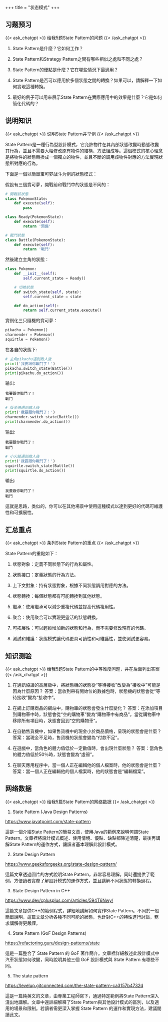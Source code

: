+++
title = "状态模式"
+++
## 习题预习
{{< ask_chatgpt >}}
给我5题State Pattern的问题
{{< /ask_chatgpt >}}



1. State Pattern是什麼？它如何工作？

2. State Pattern和Strategy Pattern之間有哪些相似之處和不同之處？

3. State Pattern的優點是什麼？它在哪些情況下最適用？

4. State Pattern是否可以應用於多個狀態之間的轉換？如果可以，請解釋一下如何實現這種轉換。

5. 最好的例子可以用來展示State Pattern在實際應用中的效果是什麼？它是如何簡化代碼的？   

## 说明知识
{{< ask_chatgpt >}}
说明State Pattern并举例
{{< /ask_chatgpt >}}



State Pattern是一種行為型設計模式，它允許物件在其內部狀態改變時動態改變其行為，並且不需要大幅修改原有物件的結構、方法組成等。這個模式的核心理念是將物件的狀態轉換成一個獨立的物件，並且不斷的調用該物件對應的方法實現狀態所對應的行為。

下面是一個以簡單宝可梦战斗为例的狀態模式：

假設有三個寶可夢，開戰前和戰鬥中的狀態是不同的：

```python
# 開戰前狀態
class PokemonState:
    def execute(self):
        pass

class Ready(PokemonState):
    def execute(self):
        return '預備'

# 戰鬥狀態
class Battle(PokemonState):
    def execute(self):
        return '戰鬥'
```

然後建立主角的狀態：

```python
class Pokemon:
    def __init__(self):
        self.current_state = Ready()

    # 切換狀態
    def switch_state(self, state):
        self.current_state = state

    def do_action(self):
        return self.current_state.execute()

```

實例化三只隨機的寶可夢：

```python
pikachu = Pokemon()
charmender = Pokemon()
squirtle = Pokemon()
```

在各自的狀態下:

```python
# 主角pikachu遇到敵人後
print('我要跟你戰鬥了！')
pikachu.switch_state(Battle())
print(pikachu.do_action())
```
输出:
```
我要跟你戰鬥了！
戰鬥
```

```python
# 版金德遇到敵人後
print('我要跟你戰鬥了！')
charmender.switch_state(Battle())
print(charmender.do_action())
```
输出:
```
我要跟你戰鬥了！
戰鬥
```

```python
# 小火龍遇到敵人後
print('我要跟你戰鬥了！')
squirtle.switch_state(Battle())
print(squirtle.do_action())
```
输出:
```
我要跟你戰鬥了！
戰鬥
```

這就是思路，类似的，你可以在其他場景中使用這種模式以達到更好的代碼可維護性和可擴展性。   

## 汇总重点
{{< ask_chatgpt >}}
条列State Pattern的重点
{{< /ask_chatgpt >}}



State Pattern的重點如下：

1. 狀態對象：定義不同狀態下的行為和屬性。

2. 狀態接口：定義狀態的行為方法。

3. 上下文對象：持有狀態對象，根據不同狀態調用對應的方法。

4. 狀態轉換：每個狀態都有可能轉換到其他狀態。

5. 繼承：使用繼承可以減少重複代碼並提高代碼複用性。

6. 聚合：使用聚合可以實現更靈活的狀態轉換。

7. 可拓展性：可以輕鬆增加新的狀態和行為，而不需要修改現有的代碼。

8. 測試和維護：狀態模式讓代碼更具可讀性和可維護性，並使測試更容易。   

## 知识测验
{{< ask_chatgpt >}}
给我5题State Pattern的中等难度问题，并在后面列出答案
{{< /ask_chatgpt >}}



1. 在通訊協議的高層級中，將狀態機的狀態從“等待接收”改變為“接收中”可能是因為什麼原因？
答案：當收到帶有開始位的數據包時，狀態機的狀態會從“等待接收”變為“接收中”。

2. 在網上訂購商品的網站中，購物車的狀態會發生什麼變化？
答案：在添加項目到購物車中時，狀態會從“空的購物車”變為“購物車中有商品”。當從購物車中移除所有項目時，狀態會回到“空的購物車”。

3. 在自動售貨機中，如果售貨機中的現金小於商品價格，呈現的狀態會是什麼？
答案：當現金不足時，售貨機的狀態會變為“付款不足”。

4. 在遊戲中，當角色的體力值低於一定數值時，會出現什麼狀態？
答案：當角色的體力值低於50％時，狀態會變為“虛弱”。

5. 在聊天應用程序中，當一個人正在編輯他的個人檔案時，他的狀態會是什麼？
答案：當一個人正在編輯他的個人檔案時，他的狀態會是“編輯檔案”。   

## 网络数据
{{< ask_chatgpt >}}
给我5篇State Pattern的网络数据
{{< /ask_chatgpt >}}



1. State Pattern (Java Design Patterns)

https://www.javatpoint.com/state-pattern

這是一個介紹State Pattern的簡易文章，使用Java的範例來說明何謂State Pattern。文章裡將設計模式概述、使用情境、優點、缺點都陳述清楚，最後再講解State Pattern的運作方式，讓讀者基本理解此設計模式。

2. State Design Pattern

https://www.geeksforgeeks.org/state-design-pattern/

這篇文章透過圖片的方式說明State Pattern，非常容易理解。同時還提供了範例，方便讀者實際了解設計模式的運作方式，並且講解不同狀態的轉換過程。

3. State Design Pattern in C++

https://www.dev/cplusplus.com/articles/594T6Nwy/

這篇文章提供C++的範例程式，詳細地講解如何實作State Pattern。不同於一般簡單說明，這篇文章分析各種不同可能的狀態，也針對C++的特性進行討論，務求講解得更嚴謹。

4. State Pattern (GoF Design Patterns)

https://refactoring.guru/design-patterns/state

這是一篇整合了 State Pattern 的 GoF 著作簡介。文章裡詳細敘述此設計模式中汽車狀態如何改變，同時說明其他三個 GoF 設計模式與 State Pattern 有哪些不同。

5. The state pattern

https://levelup.gitconnected.com/the-state-pattern-ca3157b4732d

這是一篇純英文的文章，由專業工程師寫下，通過特定範例將State Pattern深入淺出地講解。文章中還詳細解釋了State Pattern與其他設計模式的區別，以及適用的場景和限制。若讀者需更深入掌握 State Pattern 的運作和實現方法，建議閱讀此文。   

